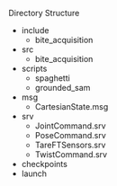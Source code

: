Directory Structure
- include
    - bite_acquisition
- src
    - bite_acquisition
- scripts
    - spaghetti
    - grounded_sam
- msg
    - CartesianState.msg
- srv
    - JointCommand.srv
    - PoseCommand.srv
    - TareFTSensors.srv
    - TwistCommand.srv
- checkpoints
- launch
